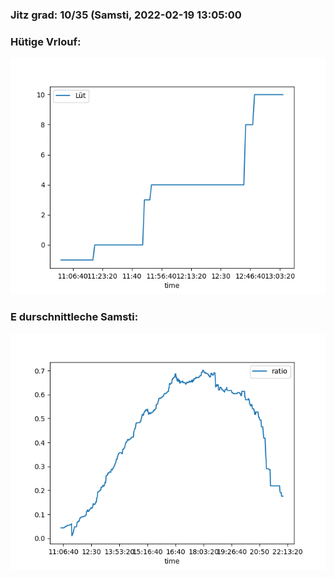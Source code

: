 ### Jitz grad: 10/35 (Samsti, 2022-02-19 13:05:00

### Hütige Vrlouf:
![Graph](Today.png)

### E durschnittleche Samsti:
![Graph](Samsti.png)